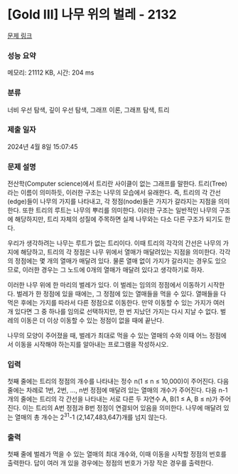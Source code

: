 # [Gold III] 나무 위의 벌레 - 2132 

[문제 링크](https://www.acmicpc.net/problem/2132) 

### 성능 요약

메모리: 21112 KB, 시간: 204 ms

### 분류

너비 우선 탐색, 깊이 우선 탐색, 그래프 이론, 그래프 탐색, 트리

### 제출 일자

2024년 4월 8일 15:07:45

### 문제 설명

<p>전산학(Computer science)에서 트리란 사이클이 없는 그래프를 말한다. 트리(Tree)라는 이름이 의미하듯, 이러한 구조는 나무의 모습에서 유래한다. 즉, 트리의 각 간선(edge)들이 나무의 가지를 나타내고, 각 정점(node)들은 가지가 갈라지는 지점을 의미한다. 또한 트리의 루트는 나무의 뿌리를 의미한다. 이러한 구조는 일반적인 나무의 구조에 해당하지만, 트리 자체의 성질에 주목하면 실제 나무와는 다소 다른 구조가 되기도 한다.</p>

<p>우리가 생각하려는 나무는 루트가 없는 트리이다. 이때 트리의 각각의 간선은 나무의 가지에 해당하고, 트리의 각 정점은 나무 위에서 열매가 매달려있는 지점을 의미한다. 각각의 정점에는 몇 개의 열매가 매달려 있다. 물론 열매 없이 가지가 갈라지는 경우도 있으므로, 이러한 경우는 그 노드에 0개의 열매가 매달려 있다고 생각하기로 하자.</p>

<p>이러한 나무 위에 한 마리의 벌레가 있다. 이 벌레는 임의의 정점에서 이동하기 시작한다. 벌레가 한 정점에 있을 때에는, 그 정점에 있는 열매들을 먹을 수 있다. 열매들을 다 먹은 후에는 가지를 따라서 다른 정점으로 이동한다. 만약 이동할 수 있는 가지가 여러 개 있다면 그 중 하나를 임의로 선택하지만, 한 번 지났던 가지는 다시 지날 수 없다. 벌레의 이동은 더 이상 이동할 수 있는 정점이 없을 때에 끝난다.</p>

<p>나무의 모양이 주어졌을 때, 벌레가 최대로 먹을 수 있는 열매의 수와 이때 어느 정점에서 이동을 시작해야 하는지를 알아내는 프로그램을 작성하시오.</p>

### 입력 

 <p>첫째 줄에는 트리의 정점의 개수를 나타내는 정수 n(1 ≤ n ≤ 10,000)이 주어진다. 다음 줄에는 차례로 1번, 2번, …, n번 정점에 매달려 있는 열매의 개수가 주어진다. 다음 n-1개의 줄에는 트리의 각 간선을 나타내는 서로 다른 두 자연수 A, B(1 ≤ A, B ≤ n)가 주어진다. 이는 트리의 A번 정점과 B번 정점이 연결되어 있음을 의미한다. 나무에 매달려 있는 열매의 총 개수는 2<sup>31</sup>-1 (2,147,483,647)개를 넘지 않는다.</p>

### 출력 

 <p>첫째 줄에 벌레가 먹을 수 있는 열매의 최대 개수와, 이때 이동을 시작할 정점의 번호를 출력한다. 답이 여러 개 있을 경우에는 정점의 번호가 가장 작은 경우를 출력한다.</p>


